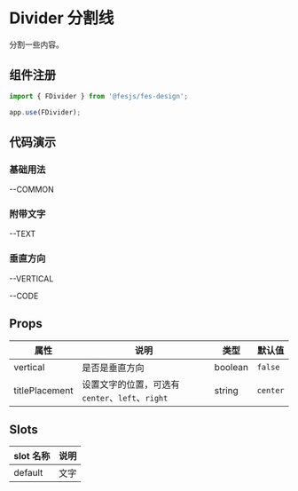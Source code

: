 # Divider 分割线

分割一些内容。

## 组件注册

```js
import { FDivider } from '@fesjs/fes-design';

app.use(FDivider);
```

## 代码演示

### 基础用法

--COMMON

### 附带文字

--TEXT

### 垂直方向

--VERTICAL

--CODE

## Props

| 属性           | 说明                                             | 类型    | 默认值   |
| -------------- | ------------------------------------------------ | ------- | -------- |
| vertical       | 是否是垂直方向                                   | boolean | `false`  |
| titlePlacement | 设置文字的位置，可选有 `center`、`left`、`right` | string  | `center` |

## Slots

| slot 名称 | 说明 |
| --------- | ---- |
| default   | 文字 |
